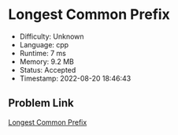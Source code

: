 # Longest Common Prefix

- Difficulty: Unknown
- Language: cpp
- Runtime: 7 ms
- Memory: 9.2 MB
- Status: Accepted
- Timestamp: 2022-08-20 18:46:43

## Problem Link
[Longest Common Prefix](https://leetcode.com/problems/longest-common-prefix)

